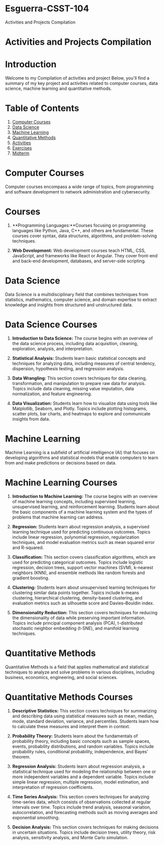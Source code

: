 # Esguerra-CSST-104
Activities and Projects Compilation

# **Activities and Projects Compilation**

# **Introduction**

 Welcome to my Compilation of activities and project Below, you'll find a summary of my key project and activities related to computer courses, data science, machine learning and quantitative methods.


# **Table of Contents**

1.  [Computer Courses](#computer-courses)
2.  [Data Science](#data-science)
3.  [Machine Learning](#machine-learning)
4.  [Quantitative Methods](#quantitative-methods)
5.  [Activities](#activities-during-lab)
6.  [Exercises](#during-onlineclass)
7.  [Midterm](#alternative-midterm)


# **Computer Courses**

Computer courses encompass a wide range of topics, from programming and software development to network administration and cybersecurity.

# **Courses**

1. **Programming Languages:**Courses focusing on programming languages like Python, Java, C++, and others are fundamental. These courses cover syntax, data structures, algorithms, and problem-solving techniques.

2. **Web Development:** Web development courses teach HTML, CSS, JavaScript, and frameworks like React or Angular. They cover front-end and back-end development, databases, and server-side scripting.


# **Data Science**

Data Science is a multidisciplinary field that combines techniques from statistics, mathematics, computer science, and domain expertise to extract knowledge and insights from structured and unstructured data.

# **Data Science Courses**

 1. **Introduction to Data Science:** The course begins with an overview of the data science process, including data acquisition, cleaning, exploration, analysis, and interpretation.

2. **Statistical Analysis:** Students learn basic statistical concepts and techniques for analyzing data, including measures of central tendency, dispersion, hypothesis testing, and regression analysis.

3. **Data Wrangling:** This section covers techniques for data cleaning, transformation, and manipulation to prepare raw data for analysis. Topics include data cleaning, missing value imputation, data normalization, and feature engineering.

4. **Data Visualization:** Students learn how to visualize data using tools like Matplotlib, Seaborn, and Plotly. Topics include plotting histograms, scatter plots, bar charts, and heatmaps to explore and communicate insights from data.

# **Machine Learning**

Machine Learning is a subfield of artificial intelligence (AI) that focuses on developing algorithms and statistical models that enable computers to learn from and make predictions or decisions based on data.

 # **Machine Learning Courses**

 1. **Introduction to Machine Learning:** The course begins with an overview of machine learning concepts, including supervised learning, unsupervised learning, and reinforcement learning. Students learn about the basic components of a machine learning system and the types of problems that machine learning can address.

2. **Regression:** Students learn about regression analysis, a supervised learning technique used for predicting continuous outcomes. Topics include linear regression, polynomial regression, regularization techniques, and model evaluation metrics such as mean squared error and R-squared.

3. **Classification:** This section covers classification algorithms, which are used for predicting categorical outcomes. Topics include logistic regression, decision trees, support vector machines (SVM), k-nearest neighbors (KNN), and ensemble methods like random forests and gradient boosting.

4. **Clustering:** Students learn about unsupervised learning techniques for clustering similar data points together. Topics include k-means clustering, hierarchical clustering, density-based clustering, and evaluation metrics such as silhouette score and Davies–Bouldin index.

5. **Dimensionality Reduction:** This section covers techniques for reducing the dimensionality of data while preserving important information. Topics include principal component analysis (PCA), t-distributed stochastic neighbor embedding (t-SNE), and manifold learning techniques.

# **Quantitative Methods**


Quantitative Methods is a field that applies mathematical and statistical techniques to analyze and solve problems in various disciplines, including business, economics, engineering, and social sciences.


# **Quantitative Methods Courses**

1. **Descriptive Statistics:** This section covers techniques for summarizing and describing data using statistical measures such as mean, median, mode, standard deviation, variance, and percentiles. Students learn how to calculate these measures and interpret them in context.

2. **Probability Theory:** Students learn about the fundamentals of probability theory, including basic concepts such as sample spaces, events, probability distributions, and random variables. Topics include probability rules, conditional probability, independence, and Bayes' theorem.

3. **Regression Analysis:** Students learn about regression analysis, a statistical technique used for modeling the relationship between one or more independent variables and a dependent variable. Topics include simple linear regression, multiple regression, model estimation, and interpretation of regression coefficients.

4. **Time Series Analysis:** This section covers techniques for analyzing time-series data, which consists of observations collected at regular intervals over time. Topics include trend analysis, seasonal variation, autocorrelation, and forecasting methods such as moving averages and exponential smoothing.

5. **Decision Analysis:** This section covers techniques for making decisions in uncertain situations. Topics include decision trees, utility theory, risk analysis, sensitivity analysis, and Monte Carlo simulation.
